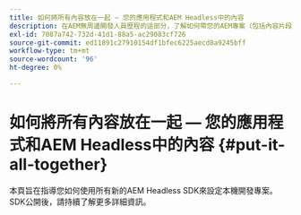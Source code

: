 ```yaml
---
title: 如何將所有內容放在一起 — 您的應用程式和AEM Headless中的內容
description: 在AEM無周邊開發人員歷程的這部分，了解如何帶您的AEM專案（包括內容片段、GraphQL呼叫、REST API呼叫和應用程式），並為其上線做準備。
exl-id: 7087a742-732d-41d1-88a5-ac29083cf726
source-git-commit: ed11891c27910154df1bfec6225aecd8a9245bff
workflow-type: tm+mt
source-wordcount: '96'
ht-degree: 0%

---
```


# 如何將所有內容放在一起 — 您的應用程式和AEM Headless中的內容 {#put-it-all-together}

本頁旨在指導您如何使用所有新的AEM Headless SDK來設定本機開發專案。 SDK公開後，請持續了解更多詳細資訊。
